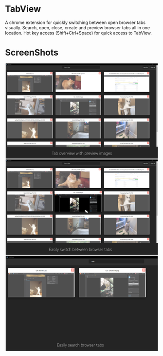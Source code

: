 # TabView

A chrome extension for quickly switching between open browser tabs visually. Search, open, close, create and preview browser tabs all in one location.  Hot key access (Shift+Ctrl+Space) for quick access to TabView. 

# ScreenShots

<p align="center">
  <img src="screens/Overview.png" width="500" />
  <img src="screens/click.png" width="500" /> 
  <img src="screens/search.png" width="500" />
</p>
